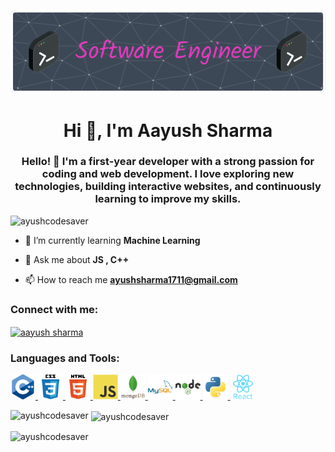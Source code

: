 ![logo](https://github.com/Ayushcodesaver/Ayushcodesaver/blob/main/github-header-image%20(1).png)

<h1 align="center">Hi 👋, I'm Aayush Sharma</h1>
<h3 align="center">Hello! 👋 I'm a first-year developer with a strong passion for coding and web development. I love exploring new technologies, building interactive websites, and continuously learning to improve my skills.</h3>

<p align="left"> <img src="https://komarev.com/ghpvc/?username=ayushcodesaver&label=Profile%20views&color=0e75b6&style=flat" alt="ayushcodesaver" /> </p>

- 🌱 I’m currently learning **Machine Learning**

- 💬 Ask me about **JS , C++**

- 📫 How to reach me **ayushsharma1711@gmail.com**

<h3 align="left">Connect with me:</h3>
<p align="left">
<a href="https://linkedin.com/in/aayush sharma" target="blank"><img align="center" src="https://raw.githubusercontent.com/rahuldkjain/github-profile-readme-generator/master/src/images/icons/Social/linked-in-alt.svg" alt="aayush sharma" height="30" width="40" /></a>
</p>

<h3 align="left">Languages and Tools:</h3>
<p align="left"> <a href="https://www.w3schools.com/cpp/" target="_blank" rel="noreferrer"> <img src="https://raw.githubusercontent.com/devicons/devicon/master/icons/cplusplus/cplusplus-original.svg" alt="cplusplus" width="40" height="40"/> </a> <a href="https://www.w3schools.com/css/" target="_blank" rel="noreferrer"> <img src="https://raw.githubusercontent.com/devicons/devicon/master/icons/css3/css3-original-wordmark.svg" alt="css3" width="40" height="40"/> </a> <a href="https://www.w3.org/html/" target="_blank" rel="noreferrer"> <img src="https://raw.githubusercontent.com/devicons/devicon/master/icons/html5/html5-original-wordmark.svg" alt="html5" width="40" height="40"/> </a> <a href="https://developer.mozilla.org/en-US/docs/Web/JavaScript" target="_blank" rel="noreferrer"> <img src="https://raw.githubusercontent.com/devicons/devicon/master/icons/javascript/javascript-original.svg" alt="javascript" width="40" height="40"/> </a> <a href="https://www.mongodb.com/" target="_blank" rel="noreferrer"> <img src="https://raw.githubusercontent.com/devicons/devicon/master/icons/mongodb/mongodb-original-wordmark.svg" alt="mongodb" width="40" height="40"/> </a> <a href="https://www.mysql.com/" target="_blank" rel="noreferrer"> <img src="https://raw.githubusercontent.com/devicons/devicon/master/icons/mysql/mysql-original-wordmark.svg" alt="mysql" width="40" height="40"/> </a> <a href="https://nodejs.org" target="_blank" rel="noreferrer"> <img src="https://raw.githubusercontent.com/devicons/devicon/master/icons/nodejs/nodejs-original-wordmark.svg" alt="nodejs" width="40" height="40"/> </a> <a href="https://www.python.org" target="_blank" rel="noreferrer"> <img src="https://raw.githubusercontent.com/devicons/devicon/master/icons/python/python-original.svg" alt="python" width="40" height="40"/> </a> <a href="https://reactjs.org/" target="_blank" rel="noreferrer"> <img src="https://raw.githubusercontent.com/devicons/devicon/master/icons/react/react-original-wordmark.svg" alt="react" width="40" height="40"/> </a> </p>

<p><img align="left" src="https://github-readme-stats.vercel.app/api/top-langs?username=ayushcodesaver&show_icons=true&locale=en&layout=compact" alt="ayushcodesaver" /></p>

<p>&nbsp;<img align="center" src="https://github-readme-stats.vercel.app/api?username=ayushcodesaver&show_icons=true&locale=en" alt="ayushcodesaver" /></p>

<p><img align="center" src="https://github-readme-streak-stats.herokuapp.com/?user=ayushcodesaver&" alt="ayushcodesaver" /></p>
